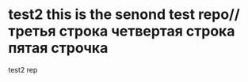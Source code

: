 test2
this is the senond test repo//
третья строка 
четвертая строка
пятая строчка
=====

test2 rep
